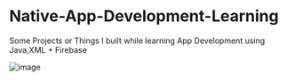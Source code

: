 # Native-App-Development-Learning
Some Projects or Things I built while learning App Development using Java,XML + Firebase


![image](https://github.com/AwaisOem/Native-App-Development-Learning/assets/95477446/7f44a717-54e5-461c-b303-b3b6e4e1836b)
